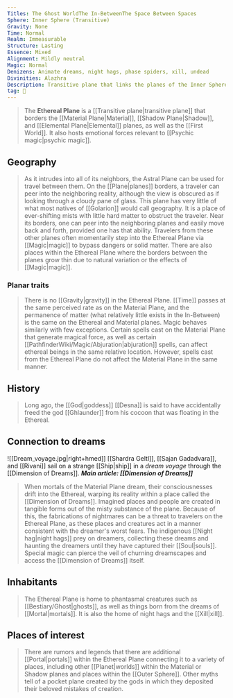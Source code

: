 ```yaml
---
Titles: The Ghost WorldThe In-BetweenThe Space Between Spaces
Sphere: Inner Sphere (Transitive)
Gravity: None
Time: Normal
Realm: Immeasurable
Structure: Lasting
Essence: Mixed
Alignment: Mildly neutral
Magic: Normal
Denizens: Animate dreams, night hags, phase spiders, xill, undead
Divinities: Alazhra
Description: Transitive plane that links the planes of the Inner Sphere
tag: 🌌
---
```


> The **Ethereal Plane** is a [[Transitive plane|transitive plane]] that borders the [[Material Plane|Material]], [[Shadow Plane|Shadow]], and [[Elemental Plane|Elemental]] planes, as well as the [[First World]]. It also hosts emotional forces relevant to [[Psychic magic|psychic magic]].



## Geography

> As it intrudes into all of its neighbors, the Astral Plane can be used for travel between them. On the [[Plane|planes]] borders, a traveler can peer into the neighboring reality, although the view is obscured as if looking through a cloudy pane of glass.
> This plane has very little of what most natives of [[Golarion]] would call geography. It is a place of ever-shifting mists with little hard matter to obstruct the traveler. Near its borders, one can peer into the neighboring planes and easily move back and forth, provided one has that ability. Travelers from these other planes often momentarily step into the Ethereal Plane via [[Magic|magic]] to bypass dangers or solid matter. There are also places within the Ethereal Plane where the borders between the planes grow thin due to natural variation or the effects of [[Magic|magic]].


### Planar traits

> There is no [[Gravity|gravity]] in the Ethereal Plane. [[Time]] passes at the same perceived rate as on the Material Plane, and the permanence of matter (what relatively little exists in the In-Between) is the same on the Ethereal and Material planes.
> Magic behaves similarly with few exceptions. Certain spells cast on the Material Plane that generate magical force, as well as certain [[PathfinderWiki/Magic/Abjuration|abjuration]] spells, can affect ethereal beings in the same relative location. However, spells cast from the Ethereal Plane do not affect the Material Plane in the same manner.


## History

> Long ago, the [[God|goddess]] [[Desna]] is said to have accidentally freed the god [[Ghlaunder]] from his cocoon that was floating in the Ethereal.


## Connection to dreams

![[Dream_voyage.jpg|right+hmed]] 
 [[Shardra Geltl]], [[Sajan Gadadvara]], and [[Rivani]] sail on a strange [[Ship|ship]] in a *dream voyage* through the [[Dimension of Dreams]].
***Main article: [[Dimension of Dreams]]***
> When mortals of the Material Plane dream, their consciousnesses drift into the Ethereal, warping its reality within a place called the [[Dimension of Dreams]]. Imagined places and people are created in tangible forms out of the misty substance of the plane. Because of this, the fabrications of nightmares can be a threat to travelers on the Ethereal Plane, as these places and creatures act in a manner consistent with the dreamer's worst fears. The indigenous [[Night hag|night hags]] prey on dreamers, collecting these dreams and haunting the dreamers until they have captured their [[Soul|souls]].
> Special magic can pierce the veil of churning dreamscapes and access the [[Dimension of Dreams]] itself.


## Inhabitants

> The Ethereal Plane is home to phantasmal creatures such as [[Bestiary/Ghost|ghosts]], as well as things born from the dreams of [[Mortal|mortals]]. It is also the home of night hags and the [[Xill|xill]].


## Places of interest

> There are rumors and legends that there are additional [[Portal|portals]] within the Ethereal Plane connecting it to a variety of places, including other [[Planet|worlds]] within the Material or Shadow planes and places within the [[Outer Sphere]]. Other myths tell of a pocket plane created by the gods in which they deposited their beloved mistakes of creation.








